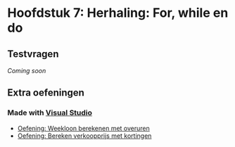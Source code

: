 # Hoofdstuk 7: Herhaling: For, while en do
## Testvragen
*Coming soon*
## Extra oefeningen
### Made with [Visual Studio](https://www.visualstudio.com/)

- [Oefening: Weekloon berekenen met overuren](AndereOefeningen/Linux/ifthenelseProject.md)
- [Oefening: Bereken verkoopprijs met kortingen](AndereOefeningen/Linux/ifthenelseProject2.md)
